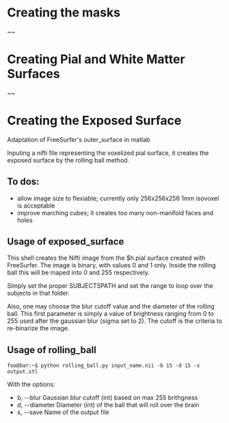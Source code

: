 # Creating the masks
~~

# Creating Pial and White Matter Surfaces
~~


# Creating the Exposed Surface
Adaptation of FreeSurfer's outer_surface in matlab

Inputing a nifti file representing the voxelized pial surface,
it creates the exposed surface by the rolling ball method.

## To dos:
 - allow image size to flexiable; currently only 256x256x256 1mm isovoxel is acceptable
 - improve marching cubes; it creates too many non-manifold faces and holes

## Usage of exposed_surface
This shell creates the Nifti image from the $h.pial surface created with FreeSurfer. The image is binary, with values 0 and 1 only. Inside the rolling ball this will be maped into 0 and 255 respectively.

Simply set the proper SUBJECTSPATH and set the range to loop over the subjects in that folder.

Also, one may choose the blur cutoff value and the diameter of the rolling ball. This first parameter is simply a value of brightness ranging from 0 to 255 used after the gaussian blur (sigma set to 2). The cutoff is the criteria to re-binarize the image.

## Usage of rolling_ball
```console
foo@bar:~$ python rolling_ball.py input_name.nii -b 15 -d 15 -s output.stl
```
With the options:
- b, --blur        Gaussian blur cutoff (int) based on max 255 brithgness
- d, --diameter    Diameter (int) of the ball that will roll over the brain
- s, --save        Name of the output file
